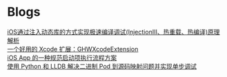 # Blogs

[iOS通过注入动态库的方式实现极速编译调试(InjectionIII、热重载、热编译)原理解析](https://www.jianshu.com/p/f2c83a2edcae)  
[一个好用的 Xcode 扩展：GHWXcodeExtension](https://github.com/guohongwei719/GHWXcodeExtension)  
[iOS App 的一种规范启动项执行流程方案](https://github.com/guohongwei719/GHWAppLaunchManager)  
[使用 Python 和 LLDB 解决二进制 Pod 到源码映射问题并实现单步调试](https://github.com/guohongwei719/GHWBinaryMapSource)  

